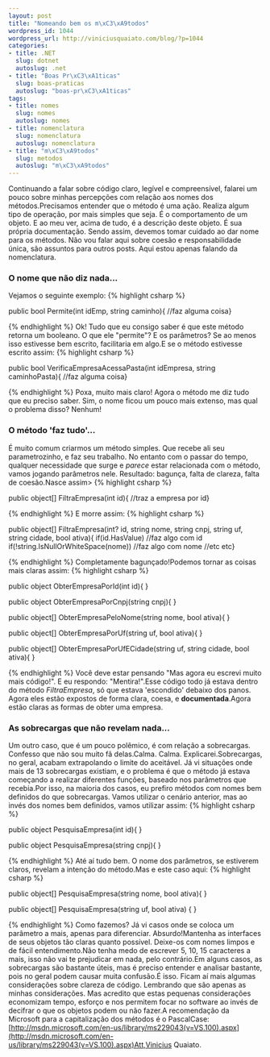 ```yaml
--- 
layout: post
title: "Nomeando bem os m\xC3\xA9todos"
wordpress_id: 1044
wordpress_url: http://viniciusquaiato.com/blog/?p=1044
categories: 
- title: .NET
  slug: dotnet
  autoslug: .net
- title: "Boas Pr\xC3\xA1ticas"
  slug: boas-praticas
  autoslug: "boas-pr\xC3\xA1ticas"
tags: 
- title: nomes
  slug: nomes
  autoslug: nomes
- title: nomenclatura
  slug: nomenclatura
  autoslug: nomenclatura
- title: "m\xC3\xA9todos"
  slug: metodos
  autoslug: "m\xC3\xA9todos"
---
```

Continuando a falar sobre código claro, legível e compreensível, falarei um pouco sobre minhas percepções com relação aos nomes dos métodos.Precisamos entender que o método é uma ação. Realiza algum tipo de operação, por mais simples que seja. É o comportamento de um objeto. E ao meu ver, acima de tudo, é a descrição deste objeto. É sua própria documentação. Sendo assim, devemos tomar cuidado ao dar nome para os métodos. Não vou falar aqui sobre coesão e responsabilidade única, são assuntos para outros posts. Aqui estou apenas falando da nomenclatura.

### O nome que não diz nada...
Vejamos o seguinte exemplo:
{% highlight csharp %}

public bool Permite(int idEmp, string caminho){    //faz alguma coisa}

{% endhighlight %}
Ok! Tudo que eu consigo saber é que este método retorna um booleano. O que ele "permite"? E os parâmetros? Se ao menos isso estivesse bem escrito, facilitaria em algo.E se o método estivesse escrito assim:
{% highlight csharp %}

public bool VerificaEmpresaAcessaPasta(int idEmpresa, string caminhoPasta){    //faz alguma coisa}

{% endhighlight %}
Poxa, muito mais claro! Agora o método me diz tudo que eu preciso saber. Sim, o nome ficou um pouco mais extenso, mas qual o problema disso? Nenhum!

### O método 'faz tudo'...
É muito comum criarmos um método simples. Que recebe ali seu parametrozinho, e faz seu trabalho. No entanto com o passar do tempo, qualquer necessidade que surge e <i>parece</i> estar relacionada com o método, vamos jogando parâmetros nele. Resultado: bagunça, falta de clareza, falta de coesão.Nasce assim>
{% highlight csharp %}

public object[] FiltraEmpresa(int id){    //traz a empresa por id}

{% endhighlight %}
E morre assim:
{% highlight csharp %}

public object[] FiltraEmpresa(int? id, string nome, string cnpj, string uf, string cidade, bool ativa){
if(id.HasValue)        //faz algo com id
if(!string.IsNullOrWhiteSpace(nome))        //faz algo com nome    //etc etc}

{% endhighlight %}
Completamente bagunçado!Podemos tornar as coisas mais claras assim:
{% highlight csharp %}

public object ObterEmpresaPorId(int id){ }


public object ObterEmpresaPorCnpj(string cnpj){ }


public object[] ObterEmpresaPeloNome(string nome, bool ativa){ }


public object[] ObterEmpresaPorUf(string uf, bool ativa){ }


public object[] ObterEmpresaPorUfECidade(string uf, string cidade, bool ativa){ }

{% endhighlight %}
Você deve estar pensando "Mas agora eu escrevi muito mais código!". E eu respondo: "Mentira!".Esse código todo já estava dentro do método <i>FiltraEmpresa</i>, só que estava 'escondido' debaixo dos panos. Agora eles estão expostos de forma clara, coesa, e <b>documentada</b>.Agora estão claras as formas de obter uma empresa.

### As sobrecargas que não revelam nada...
Um outro caso, que é um pouco polêmico, é com relação a sobrecargas. Confesso que não sou muito fã delas.Calma. Calma. Explicarei.Sobrecargas, no geral, acabam extrapolando o limite do aceitável. Já vi situações onde mais de 13 sobrecargas existiam, e o problema é que o método já estava começando a realizar diferentes funções, baseado nos parâmetros que recebia.Por isso, na maioria dos casos, eu prefiro métodos com nomes bem definidos do que sobrecargas. Vamos utilizar o cenário anterior, mas ao invés dos nomes bem definidos, vamos utilizar assim:
{% highlight csharp %}

public object PesquisaEmpresa(int id){ }


public object PesquisaEmpresa(string cnpj){ }

{% endhighlight %}
Até aí tudo bem. O nome dos parâmetros, se estiverem claros, revelam a intenção do método.Mas e este caso aqui:
{% highlight csharp %}

public object[] PesquisaEmpresa(string nome, bool ativa){ }


public object[] PesquisaEmpresa(string uf, bool ativa) { }

{% endhighlight %}
Como fazemos? Já vi casos onde se coloca um parâmetro a mais, apenas para diferenciar. Absurdo!Mantenha as interfaces de seus objetos tão claras quanto possível. Deixe-os com nomes limpos e de fácil entendimento.Não tenha medo de escrever 5, 10, 15 caracteres a mais, isso não vai te prejudicar em nada, pelo contrário.Em alguns casos, as sobrecargas são bastante úteis, mas é preciso entender e analisar bastante, pois no geral podem causar muita confusão.É isso. Ficam aí mais algumas considerações sobre clareza de código. Lembrando que são apenas as minhas considerações. Mas acredito que estas pequenas considerações economizam tempo, esforço e nos permitem focar no software ao invés de decifrar o que os objetos podem ou não fazer.A recomendação da Microsoft para a capitalização dos métodos é o PascalCase: [http://msdn.microsoft.com/en-us/library/ms229043(v=VS.100).aspx](http://msdn.microsoft.com/en-us/library/ms229043(v=VS.100).aspx)Att,Vinicius Quaiato.
